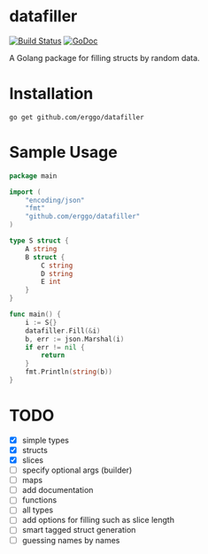 datafiller
==========
[![Build Status](https://drone.io/github.com/erggo/datafiller/status.png)](https://drone.io/github.com/erggo/datafiller/latest)
[![GoDoc](https://godoc.org/github.com/erggo/datafiller?status.png)](https://godoc.org/github.com/erggo/datafiller)

A Golang package for filling structs by random data.

# Installation

`go get github.com/erggo/datafiller`

# Sample Usage
```go
package main

import (
	"encoding/json"
	"fmt"
	"github.com/erggo/datafiller"
)

type S struct {
	A string
	B struct {
		C string
		D string
		E int
	}
}

func main() {
	i := S{}
	datafiller.Fill(&i)
	b, err := json.Marshal(i)
	if err != nil {
		return
	}
	fmt.Println(string(b))
}
```

# TODO

- [x] simple types
- [x] structs
- [x] slices
- [ ] specify optional args (builder)
- [ ] maps
- [ ] add documentation
- [ ] functions
- [ ] all types
- [ ] add options for filling such as slice length
- [ ] smart tagged struct generation
- [ ] guessing names by names
